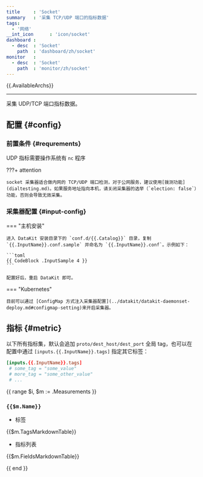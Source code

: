 ```yaml
---
title     : 'Socket'
summary   : '采集 TCP/UDP 端口的指标数据'
tags:
  - '网络'
__int_icon      : 'icon/socket'
dashboard :
  - desc  : 'Socket'
    path  : 'dashboard/zh/socket'
monitor   :
  - desc  : 'Socket'
    path  : 'monitor/zh/socket'
---
```


{{.AvailableArchs}}

---

采集 UDP/TCP 端口指标数据。

## 配置 {#config}

### 前置条件 {#requrements}

UDP 指标需要操作系统有 `nc` 程序

<!-- markdownlint-disable MD046 -->
???+ attention

    socket 采集器适合做内网的 TCP/UDP 端口检测，对于公网服务，建议使用[拨测功能](dialtesting.md)。如果服务地址指向本机，请关闭采集器的选举（`election: false`）功能，否则会导致无效采集。
<!-- markdownlint-enable -->

### 采集器配置 {#input-config}

<!-- markdownlint-disable MD046 -->
=== "主机安装"

    进入 DataKit 安装目录下的 `conf.d/{{.Catalog}}` 目录，复制 `{{.InputName}}.conf.sample` 并命名为 `{{.InputName}}.conf`。示例如下：
    
    ```toml
    {{ CodeBlock .InputSample 4 }}
    ```
    
    配置好后，重启 DataKit 即可。

=== "Kubernetes"

    目前可以通过 [ConfigMap 方式注入采集器配置](../datakit/datakit-daemonset-deploy.md#configmap-setting)来开启采集器。
<!-- markdownlint-enable -->

## 指标 {#metric}

以下所有指标集，默认会追加 `proto/dest_host/dest_port` 全局 tag，也可以在配置中通过 `[inputs.{{.InputName}}.tags]` 指定其它标签：

``` toml
[inputs.{{.InputName}}.tags]
 # some_tag = "some_value"
 # more_tag = "some_other_value"
 # ...
```

{{ range $i, $m := .Measurements }}

### `{{$m.Name}}`

- 标签

{{$m.TagsMarkdownTable}}

- 指标列表

{{$m.FieldsMarkdownTable}}

{{ end }}
